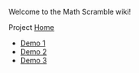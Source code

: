 Welcome to the Math Scramble wiki!

Project [Home](http://hci.montclair.edu/groups/tangibles/)

* [Demo 1](http://youtu.be/KrzdOPrDzPs)
* [Demo 2](http://youtu.be/bxNNqa12tQo)
* [Demo 3](http://youtu.be/IULTzb3rW1Q)

